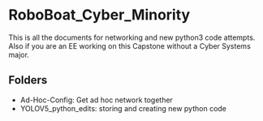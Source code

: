 # RoboBoat_Cyber_Minority

This is all the documents for networking and new python3 code attempts. Also if you are an EE working on this Capstone without a Cyber Systems major.

## Folders

- Ad-Hoc-Config: Get ad hoc network together
- YOLOV5_python_edits: storing and creating new python code
